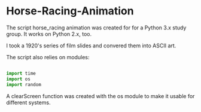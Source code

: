 Horse-Racing-Animation
======================
The script horse_racing animation was created for for a Python 3.x study group. It works on Python 2.x, too.

I took a 1920's series of film slides and convered them into ASCII art.

The script also relies on modules: 

```python   

import time 
import os
import random

```

A clearScreen function was created with the os module to make it usable for different systems.

                                                                                                                    
                                                                                                                             
              
